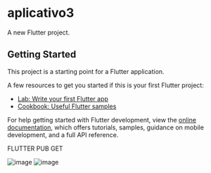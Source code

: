 # aplicativo3

A new Flutter project.

## Getting Started

This project is a starting point for a Flutter application.

A few resources to get you started if this is your first Flutter project:

- [Lab: Write your first Flutter app](https://docs.flutter.dev/get-started/codelab)
- [Cookbook: Useful Flutter samples](https://docs.flutter.dev/cookbook)

For help getting started with Flutter development, view the
[online documentation](https://docs.flutter.dev/), which offers tutorials,
samples, guidance on mobile development, and a full API reference.

FLUTTER PUB GET

![image](https://github.com/user-attachments/assets/a279008a-e701-4aae-9c81-49ab17a1f94c)
![image](https://github.com/user-attachments/assets/d184b718-f3db-448b-b291-d8724a5bfa48)


